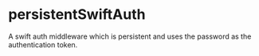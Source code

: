 persistentSwiftAuth
===================

A swift auth middleware which is persistent and uses the password as the authentication token.

